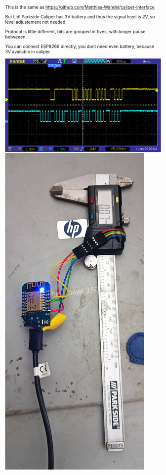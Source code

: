 This is the same as https://github.com/Matthias-Wandel/caliper-interface

But Lidl Parkside Caliper has 3V battery and thus the signal level is 2V, so
level adjustement not needed.

Protocol is little different, bits are grouped in fives, with longer pause betweeen. 

You can connect ESP8266 directly, you dont need even battery, because 3V available in caliper.  

<img src=pic_37_2.jpg>
<img src=iik.jpg>
